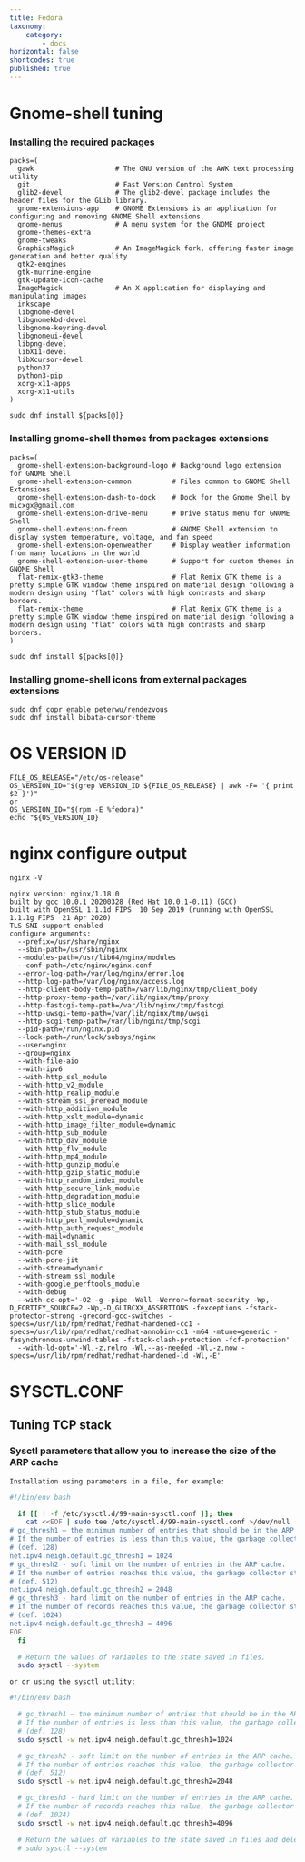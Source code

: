 ```yaml
---
title: Fedora
taxonomy:
    category:
        - docs
horizontal: false
shortcodes: true
published: true
---
```


# Gnome-shell tuning

### Installing the required packages

```
packs=(
  gawk                    # The GNU version of the AWK text processing utility
  git                     # Fast Version Control System  
  glib2-devel             # The glib2-devel package includes the header files for the GLib library.
  gnome-extensions-app    # GNOME Extensions is an application for configuring and removing GNOME Shell extensions.
  gnome-menus             # A menu system for the GNOME project
  gnome-themes-extra
  gnome-tweaks
  GraphicsMagick          # An ImageMagick fork, offering faster image generation and better quality
  gtk2-engines
  gtk-murrine-engine
  gtk-update-icon-cache
  ImageMagick             # An X application for displaying and manipulating images
  inkscape
  libgnome-devel
  libgnomekbd-devel
  libgnome-keyring-devel
  libgnomeui-devel
  libpng-devel
  libX11-devel
  libXcursor-devel
  python37
  python3-pip
  xorg-x11-apps
  xorg-x11-utils
)

sudo dnf install ${packs[@]}

```

### Installing gnome-shell themes from packages extensions

```
packs=(
  gnome-shell-extension-background-logo # Background logo extension for GNOME Shell
  gnome-shell-extension-common          # Files common to GNOME Shell Extensions
  gnome-shell-extension-dash-to-dock    # Dock for the Gnome Shell by micxgx@gmail.com
  gnome-shell-extension-drive-menu      # Drive status menu for GNOME Shell
  gnome-shell-extension-freon           # GNOME Shell extension to display system temperature, voltage, and fan speed
  gnome-shell-extension-openweather     # Display weather information from many locations in the world
  gnome-shell-extension-user-theme      # Support for custom themes in GNOME Shell
  flat-remix-gtk3-theme                 # Flat Remix GTK theme is a pretty simple GTK window theme inspired on material design following a modern design using "flat" colors with high contrasts and sharp borders.
  flat-remix-theme                      # Flat Remix GTK theme is a pretty simple GTK window theme inspired on material design following a modern design using "flat" colors with high contrasts and sharp borders.
)

sudo dnf install ${packs[@]}
```

### Installing gnome-shell icons from external packages extensions

```
sudo dnf copr enable peterwu/rendezvous
sudo dnf install bibata-cursor-theme
```

# OS VERSION ID

    FILE_OS_RELEASE="/etc/os-release"
    OS_VERSION_ID="$(grep VERSION_ID ${FILE_OS_RELEASE} | awk -F= '{ print $2 }')"
    or
    OS_VERSION_ID="$(rpm -E %fedora)"
    echo "${OS_VERSION_ID}

# nginx configure output

`nginx -V`

    nginx version: nginx/1.18.0
    built by gcc 10.0.1 20200328 (Red Hat 10.0.1-0.11) (GCC)
    built with OpenSSL 1.1.1d FIPS  10 Sep 2019 (running with OpenSSL 1.1.1g FIPS  21 Apr 2020)
    TLS SNI support enabled
    configure arguments:
      --prefix=/usr/share/nginx
      --sbin-path=/usr/sbin/nginx
      --modules-path=/usr/lib64/nginx/modules
      --conf-path=/etc/nginx/nginx.conf
      --error-log-path=/var/log/nginx/error.log
      --http-log-path=/var/log/nginx/access.log
      --http-client-body-temp-path=/var/lib/nginx/tmp/client_body
      --http-proxy-temp-path=/var/lib/nginx/tmp/proxy
      --http-fastcgi-temp-path=/var/lib/nginx/tmp/fastcgi
      --http-uwsgi-temp-path=/var/lib/nginx/tmp/uwsgi
      --http-scgi-temp-path=/var/lib/nginx/tmp/scgi
      --pid-path=/run/nginx.pid
      --lock-path=/run/lock/subsys/nginx
      --user=nginx
      --group=nginx
      --with-file-aio
      --with-ipv6
      --with-http_ssl_module
      --with-http_v2_module
      --with-http_realip_module
      --with-stream_ssl_preread_module
      --with-http_addition_module
      --with-http_xslt_module=dynamic
      --with-http_image_filter_module=dynamic
      --with-http_sub_module
      --with-http_dav_module
      --with-http_flv_module
      --with-http_mp4_module
      --with-http_gunzip_module
      --with-http_gzip_static_module
      --with-http_random_index_module
      --with-http_secure_link_module
      --with-http_degradation_module
      --with-http_slice_module
      --with-http_stub_status_module
      --with-http_perl_module=dynamic
      --with-http_auth_request_module
      --with-mail=dynamic
      --with-mail_ssl_module
      --with-pcre
      --with-pcre-jit
      --with-stream=dynamic
      --with-stream_ssl_module
      --with-google_perftools_module
      --with-debug
      --with-cc-opt='-O2 -g -pipe -Wall -Werror=format-security -Wp,-D_FORTIFY_SOURCE=2 -Wp,-D_GLIBCXX_ASSERTIONS -fexceptions -fstack-protector-strong -grecord-gcc-switches -specs=/usr/lib/rpm/redhat/redhat-hardened-cc1 -specs=/usr/lib/rpm/redhat/redhat-annobin-cc1 -m64 -mtune=generic -fasynchronous-unwind-tables -fstack-clash-protection -fcf-protection'
      --with-ld-opt='-Wl,-z,relro -Wl,--as-needed -Wl,-z,now -specs=/usr/lib/rpm/redhat/redhat-hardened-ld -Wl,-E'

# SYSCTL.CONF

## Tuning TCP stack

### Sysctl parameters that allow you to increase the size of the ARP cache

`Installation using parameters in a file, for example:`

```bash
#!/bin/env bash

  if [[ ! -f /etc/sysctl.d/99-main-sysctl.conf ]]; then
    cat <<EOF | sudo tee /etc/sysctl.d/99-main-sysctl.conf >/dev/null
# gc_thresh1 — the minimum number of entries that should be in the ARP cache.
# If the number of entries is less than this value, the garbage collector will not clear the ARP cache.
# (def. 128)
net.ipv4.neigh.default.gc_thresh1 = 1024
# gc_thresh2 - soft limit on the number of entries in the ARP cache.
# If the number of entries reaches this value, the garbage collector starts within 5 seconds.
# (def. 512)
net.ipv4.neigh.default.gc_thresh2 = 2048
# gc_thresh3 - hard limit on the number of entries in the ARP cache.
# If the number of records reaches this value, the garbage collector starts immediately.
# (def. 1024)
net.ipv4.neigh.default.gc_thresh3 = 4096
EOF
  fi

  # Return the values of variables to the state saved in files.
  sudo sysctl --system

```

`or or using the sysctl utility:`

```bash
#!/bin/env bash

  # gc_thresh1 — the minimum number of entries that should be in the ARP cache.
  # If the number of entries is less than this value, the garbage collector will not clear the ARP cache.
  # (def. 128)
  sudo sysctl -w net.ipv4.neigh.default.gc_thresh1=1024

  # gc_thresh2 - soft limit on the number of entries in the ARP cache.
  # If the number of entries reaches this value, the garbage collector starts within 5 seconds.
  # (def. 512)
  sudo sysctl -w net.ipv4.neigh.default.gc_thresh2=2048

  # gc_thresh3 - hard limit on the number of entries in the ARP cache.
  # If the number of records reaches this value, the garbage collector starts immediately.
  # (def. 1024)
  sudo sysctl -w net.ipv4.neigh.default.gc_thresh3=4096

  # Return the values of variables to the state saved in files and delete your changes.
  # sudo sysctl --system

```
